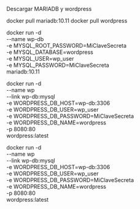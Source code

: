 Descargar MARIADB y wordpress

docker pull mariadb:10.11
docker pull wordpress

docker run -d \
  --name wp-db \
  -e MYSQL_ROOT_PASSWORD=MiClaveSecreta \
  -e MYSQL_DATABASE=wordpress \
  -e MYSQL_USER=wp_user \
  -e MYSQL_PASSWORD=MiClaveSecreta \
  mariadb:10.11

  docker run -d \
  --name wp \
  --link wp-db:mysql \
  -e WORDPRESS_DB_HOST=wp-db:3306 \
  -e WORDPRESS_DB_USER=wp_user \
  -e WORDPRESS_DB_PASSWORD=MiClaveSecreta \
  -e WORDPRESS_DB_NAME=wordpress \
  -p 8080:80 \
  wordpress:latest

  docker run -d \
  --name wp \
  --link wp-db:mysql \
  -e WORDPRESS_DB_HOST=wp-db:3306 \
  -e WORDPRESS_DB_USER=wp_user \
  -e WORDPRESS_DB_PASSWORD=MiClaveSecreta \
  -e WORDPRESS_DB_NAME=wordpress \
  -p 8080:80 \
  wordpress:latest